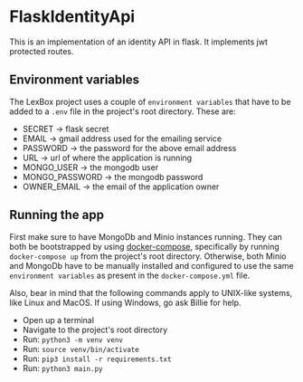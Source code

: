 # FlaskIdentityApi
This is an implementation of an identity API in flask. It implements jwt protected routes.

## Environment variables
The LexBox project uses a couple of `environment variables` that have to be added to
a `.env` file in the project's root directory. These are:
* SECRET -> flask secret
* EMAIL -> gmail address used for the emailing service
* PASSWORD -> the password for the above email address
* URL -> url of where the application is running
* MONGO_USER -> the mongodb user 
* MONGO_PASSWORD -> the mongodb password
* OWNER_EMAIL -> the email of the application owner

## Running the app
First make sure to have MongoDb and Minio instances running. They can both be 
bootstrapped by using [docker-compose](https://docs.docker.com/compose/), specifically
by running `docker-compose up` from the project's root directory.
Otherwise, both Minio and MongoDb have to be manually installed and configured to use
the same `environment variables` as present in the `docker-compose.yml` file.  

Also, bear in mind that the following commands apply to UNIX-like systems,
like Linux and MacOS. If using Windows, go ask Billie for help. 

* Open up a terminal
* Navigate to the project's root directory
* Run: `python3 -m venv venv`
* Run: `source venv/bin/activate`
* Run: `pip3 install -r requirements.txt`
* Run: `python3 main.py`
